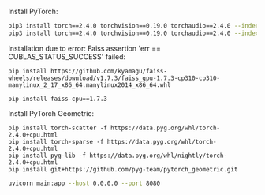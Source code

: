 
Install PyTorch:
```bash
pip3 install torch==2.4.0 torchvision==0.19.0 torchaudio==2.4.0 --index-url https://download.pytorch.org/whl/cu121
pip3 install torch==2.4.0 torchvision==0.19.0 torchaudio==2.4.0 --index-url https://download.pytorch.org/whl/cpu
```

Installation due to error: Faiss assertion 'err == CUBLAS_STATUS_SUCCESS' failed:
```
pip install https://github.com/kyamagu/faiss-wheels/releases/download/v1.7.3/faiss_gpu-1.7.3-cp310-cp310-manylinux_2_17_x86_64.manylinux2014_x86_64.whl

pip install faiss-cpu==1.7.3
```


Install PyTorch Geometric:
```
pip install torch-scatter -f https://data.pyg.org/whl/torch-2.4.0+cpu.html
pip install torch-sparse -f https://data.pyg.org/whl/torch-2.4.0+cpu.html
pip install pyg-lib -f https://data.pyg.org/whl/nightly/torch-2.4.0+cpu.html
pip install git+https://github.com/pyg-team/pytorch_geometric.git
```

```bash
uvicorn main:app --host 0.0.0.0 --port 8080

```